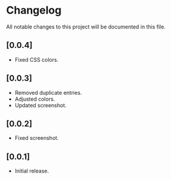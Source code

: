 # Changelog
All notable changes to this project will be documented in this file.

## [0.0.4]
- Fixed CSS colors.

## [0.0.3]
- Removed duplicate entries.
- Adjusted colors.
- Updated screenshot.

## [0.0.2]
- Fixed screenshot.

## [0.0.1]
- Initial release.